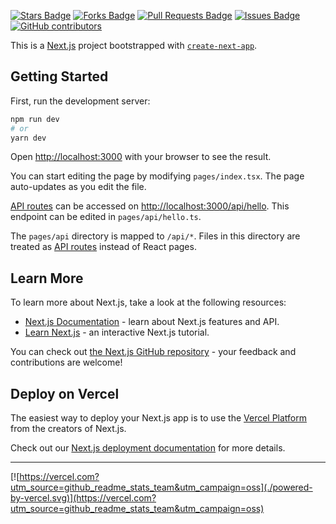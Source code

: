 <a href="https://github.com/UVic-Environmental-Engineering-Club/uveec-website/stargazers"><img src="https://img.shields.io/github/stars/UVic-Environmental-Engineering-Club/uveec-website" alt="Stars Badge"/></a>
<a href="https://github.com/UVic-Environmental-Engineering-Club/uveec-website/network/members"><img src="https://img.shields.io/github/forks/UVic-Environmental-Engineering-Club/uveec-website" alt="Forks Badge"/></a>
<a href="https://github.com/UVic-Environmental-Engineering-Club/uveec-website/pulls"><img src="https://img.shields.io/github/issues-pr/UVic-Environmental-Engineering-Club/uveec-website?color=yellow" alt="Pull Requests Badge"/></a>
<a href="https://github.com/UVic-Environmental-Engineering-Club/uveec-website/issues"><img src="https://img.shields.io/github/issues/UVic-Environmental-Engineering-Club/uveec-website" alt="Issues Badge"/></a>
<a href="https://github.com/UVic-Environmental-Engineering-Club/uveec-website/graphs/contributors"><img alt="GitHub contributors" src="https://img.shields.io/github/contributors/UVic-Environmental-Engineering-Club/uveec-website?color=2b9348"/></a>

This is a [Next.js](https://nextjs.org/) project bootstrapped with [`create-next-app`](https://github.com/vercel/next.js/tree/canary/packages/create-next-app).

## Getting Started

First, run the development server:

```bash
npm run dev
# or
yarn dev
```

Open [http://localhost:3000](http://localhost:3000) with your browser to see the result.

You can start editing the page by modifying `pages/index.tsx`. The page auto-updates as you edit the file.

[API routes](https://nextjs.org/docs/api-routes/introduction) can be accessed on [http://localhost:3000/api/hello](http://localhost:3000/api/hello). This endpoint can be edited in `pages/api/hello.ts`.

The `pages/api` directory is mapped to `/api/*`. Files in this directory are treated as [API routes](https://nextjs.org/docs/api-routes/introduction) instead of React pages.

## Learn More

To learn more about Next.js, take a look at the following resources:

- [Next.js Documentation](https://nextjs.org/docs) - learn about Next.js features and API.
- [Learn Next.js](https://nextjs.org/learn) - an interactive Next.js tutorial.

You can check out [the Next.js GitHub repository](https://github.com/vercel/next.js/) - your feedback and contributions are welcome!

## Deploy on Vercel

The easiest way to deploy your Next.js app is to use the [Vercel Platform](https://vercel.com/new?utm_medium=default-template&filter=next.js&utm_source=create-next-app&utm_campaign=create-next-app-readme) from the creators of Next.js.

Check out our [Next.js deployment documentation](https://nextjs.org/docs/deployment) for more details.

---

[![https://vercel.com?utm_source=github_readme_stats_team&utm_campaign=oss](./powered-by-vercel.svg)](https://vercel.com?utm_source=github_readme_stats_team&utm_campaign=oss)
